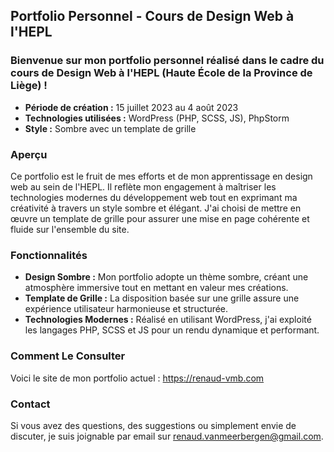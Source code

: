 ## Portfolio Personnel - Cours de Design Web à l'HEPL

### Bienvenue sur mon portfolio personnel réalisé dans le cadre du cours de Design Web à l'HEPL (Haute École de la Province de Liège) !

- **Période de création :** 15 juillet 2023 au 4 août 2023
- **Technologies utilisées :** WordPress (PHP, SCSS, JS), PhpStorm
- **Style :** Sombre avec un template de grille

### Aperçu

Ce portfolio est le fruit de mes efforts et de mon apprentissage en design web au sein de l'HEPL. Il reflète mon engagement à maîtriser les technologies modernes du développement web tout en exprimant ma créativité à travers un style sombre et élégant. J'ai choisi de mettre en œuvre un template de grille pour assurer une mise en page cohérente et fluide sur l'ensemble du site.

### Fonctionnalités

- **Design Sombre :** Mon portfolio adopte un thème sombre, créant une atmosphère immersive tout en mettant en valeur mes créations.
- **Template de Grille :** La disposition basée sur une grille assure une expérience utilisateur harmonieuse et structurée.
- **Technologies Modernes :** Réalisé en utilisant WordPress, j'ai exploité les langages PHP, SCSS et JS pour un rendu dynamique et performant.


### Comment Le Consulter

Voici le site de mon portfolio actuel : https://renaud-vmb.com

### Contact

Si vous avez des questions, des suggestions ou simplement envie de discuter, je suis joignable par email sur [renaud.vanmeerbergen@gmail.com](mailto:renaud.vanmeerbergen@gmail.com).
